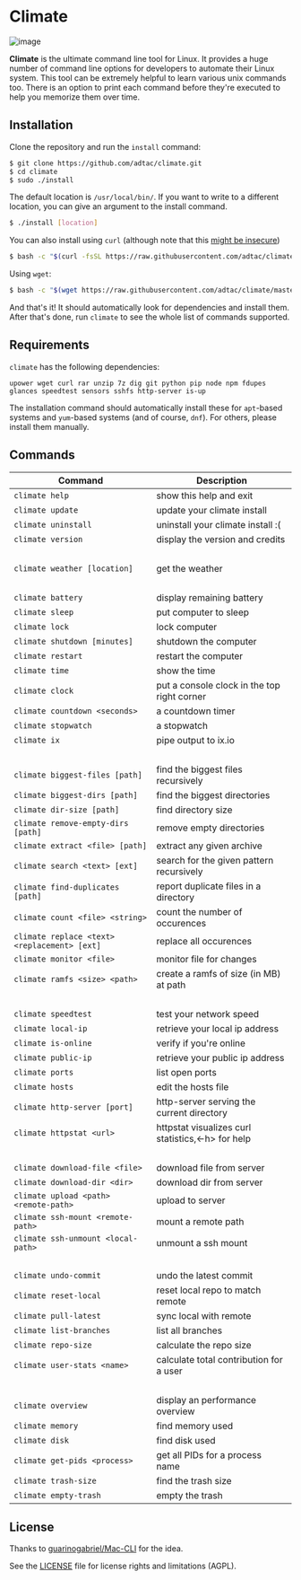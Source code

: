 # Climate

![image](https://i.imgur.com/Ma1UIe7.png)

**Climate** is the ultimate command line tool for Linux. It
provides a huge number of command line options for developers to
automate their Linux system. This tool can be extremely helpful to
learn various unix commands too. There is an option to print each
command before they're executed to help you memorize them over time.



## Installation

Clone the repository and run the `install` command:

```bash
$ git clone https://github.com/adtac/climate.git
$ cd climate
$ sudo ./install
```

The default location is `/usr/local/bin/`. If you want to write to a
different location, you can give an argument to the install command.

```bash
$ ./install [location]
```

You can also install using `curl` (although note that this
[might be insecure](https://www.seancassidy.me/dont-pipe-to-your-shell.html))

```bash
$ bash -c "$(curl -fsSL https://raw.githubusercontent.com/adtac/climate/master/install)"
```

Using `wget`:

```bash
$ bash -c "$(wget https://raw.githubusercontent.com/adtac/climate/master/install -q -O -)"
```

And that's it! It should automatically look for dependencies and install them.
After that's done, run `climate` to see the whole list of commands supported.



## Requirements

`climate` has the following dependencies:

```
upower wget curl rar unzip 7z dig git python pip node npm fdupes glances speedtest sensors sshfs http-server is-up
```

The installation command should automatically install these for `apt`-based systems
and `yum`-based systems (and of course, `dnf`). For others, please install them manually.



## Commands

Command | Description
--- | ---
 `climate help` | show this help and exit
 `climate update` | update your climate install
 `climate uninstall` | uninstall your climate install :(
 `climate version` | display the version and credits
 <br> | 
 `climate weather [location]` | get the weather
 <br> | 
 `climate battery` | display remaining battery
 `climate sleep` | put computer to sleep
 `climate lock` | lock computer
 `climate shutdown [minutes]` | shutdown the computer
 `climate restart` | restart the computer
 `climate time` | show the time
 `climate clock` | put a console clock in the top right corner
 `climate countdown <seconds>` | a countdown timer
 `climate stopwatch` | a stopwatch
 `climate ix` | pipe output to ix.io
 <br> | 
 `climate biggest-files [path]` | find the biggest files recursively
 `climate biggest-dirs [path]` | find the biggest directories
 `climate dir-size [path]` | find directory size
 `climate remove-empty-dirs [path]` | remove empty directories
 `climate extract <file> [path]` | extract any given archive
 `climate search <text> [ext]` | search for the given pattern recursively
 `climate find-duplicates [path]` | report duplicate files in a directory
 `climate count <file> <string>` | count the number of occurences
 `climate replace <text> <replacement> [ext]` | replace all occurences
 `climate monitor <file>` | monitor file for changes
 `climate ramfs <size> <path>` | create a ramfs of size (in MB) at path
 <br> | 
 `climate speedtest` | test your network speed
 `climate local-ip` | retrieve your local ip address
 `climate is-online` | verify if you're online
 `climate public-ip` | retrieve your public ip address
 `climate ports` | list open ports
 `climate hosts` | edit the hosts file
 `climate http-server [port]` | http-server serving the current directory
 `climate httpstat <url>` | httpstat visualizes curl statistics,<-h> for help
 <br> | 
 `climate download-file <file>` | download file from server
 `climate download-dir <dir>` | download dir from server
 `climate upload <path> <remote-path>` | upload to server
 `climate ssh-mount <remote-path>` | mount a remote path
 `climate ssh-unmount <local-path>` | unmount a ssh mount
 <br> | 
 `climate undo-commit` | undo the latest commit
 `climate reset-local` | reset local repo to match remote
 `climate pull-latest` | sync local with remote
 `climate list-branches` | list all branches
 `climate repo-size` | calculate the repo size
 `climate user-stats <name>` | calculate total contribution for a user
 <br> | 
 `climate overview` | display an performance overview
 `climate memory` | find memory used
 `climate disk` | find disk used
 `climate get-pids <process>` | get all PIDs for a process name
 `climate trash-size` | find the trash size
 `climate empty-trash` | empty the trash


## License

Thanks to [guarinogabriel/Mac-CLI](https://github.com/guarinogabriel/Mac-CLI)
for the idea.

See the [LICENSE](LICENSE.md) file for license rights and limitations (AGPL).


